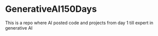 # GenerativeAI150Days
This is a repo where AI posted code and projects from day 1 till expert in generative AI
